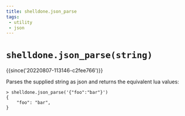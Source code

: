 ```yaml
---
title: shelldone.json_parse
tags:
 - utility
 - json
---
```



# `shelldone.json_parse(string)`

{{since('20220807-113146-c2fee766')}}

Parses the supplied string as json and returns the equivalent lua values:

```
> shelldone.json_parse('{"foo":"bar"}')
{
    "foo": "bar",
}
```

